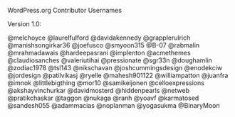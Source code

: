 WordPress.org Contributor Usernames

Version 1.0:

@melchoyce
@laurelfulford
@davidakennedy
@grapplerulrich
@manishsongirkar36
@joefusco
@smyoon315
@B-07
@rabmalin
@mrahmadawais
@hardeepasrani
@implenton
@acmethemes
@claudiosanches
@valeriutihai
@pressionate
@sgr33n
@doughamlin
@zodiac1978
@tsl143
@nikschavan
@joshcummingsdesign
@enodekciw
@jordesign
@patilvikasj
@ryelle
@mahesh901122
@williampatton
@juanfra
@imnok
@littlebigthing
@mor10
@samikeijonen
@celloexpressions
@akshayvinchurkar
@davidmosterd
@hiddenpearls
@netweb
@pratikchaskar
@taggon
@nukaga
@ranh
@yoavf
@karmatosed
@sandesh055
@adammacias
@noplanman
@yogasukma
@BinaryMoon
